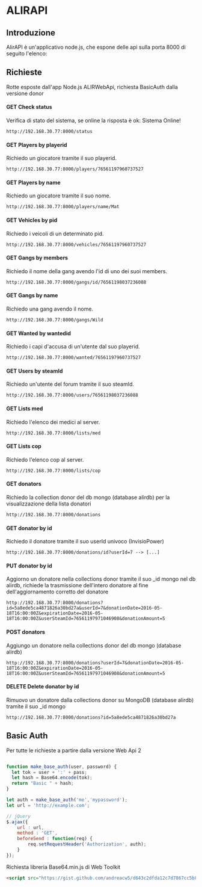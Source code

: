 # ALIRAPI

## Introduzione

AlirAPI è un'applicativo node.js, che espone delle api sulla porta 8000 di seguito l'elenco:

## Richieste

Rotte esposte dall'app Node.js ALIRWebApi, richiesta BasicAuth dalla versione donor

#### GET Check status

Verifica di stato del sistema, se online la risposta è ok: Sistema Online!

```
http://192.168.30.77:8000/status
```

#### GET Players by playerid

Richiedo un giocatore tramite il suo playerid.

```
http://192.168.30.77:8000/players/76561197960737527
```

#### GET Players by name

Richiedo un giocatore tramite il suo nome.

```
http://192.168.30.77:8000/players/name/Mat
```
#### GET Vehicles by pid

Richiedo i veicoli di un determinato pid.

```
http://192.168.30.77:8000/vehicles/76561197960737527
```

#### GET Gangs by members

Richiedo il nome della gang avendo l'id di uno dei suoi members.

```
http://192.168.30.77:8000/gangs/id/76561198037236088
```

#### GET Gangs by name

Richiedo una gang avendo il nome.

```
http://192.168.30.77:8000/gangs/Wild
```

#### GET Wanted by wantedid 

Richiedo i capi d'accusa di un'utente dal suo playerid.

```
http://192.168.30.77:8000/wanted/76561197960737527
```

#### GET Users by steamId

Richiedo un'utente del forum tramite il suo steamId.

```
http://192.168.30.77:8000/users/76561198037236088
```

#### GET Lists med

Richiedo l'elenco dei medici al server.

```
http://192.168.30.77:8000/lists/med
```

#### GET Lists cop

Richiedo l'elenco cop al server.

```
http://192.168.30.77:8000/lists/cop
```

#### GET donators

Richiedo la collection donor del db mongo (database alirdb) per la visualizzazione della lista donatori

```
http://192.168.30.77:8000/donations
```
#### GET donator by id

Richiedo il donatore tramite il suo userId univoco (InvisioPower)

```
http://192.168.30.77:8000/donations/id?userId=7 --> [...]
```

#### PUT donator by id

Aggiorno un donatore nella collections donor tramite il suo _id mongo nel db alirdb, richiede la trasmissione dell'intero donatore al fine dell'aggiornamento corretto del donatore

```
http://192.168.30.77:8000/donations?id=5a8ede5ca4871826a30bd27a&userId=7&donationDate=2016-05-18T16:00:00Z&expirationDate=2016-05-18T16:00:00Z&userSteamId=76561197971046908&donationAmount=5
```

#### POST donators

Aggiungo un donatore nella collections donor del db mongo (database alirdb)

```
http://192.168.30.77:8000/donations?userId=7&donationDate=2016-05-18T16:00:00Z&expirationDate=2016-05-18T16:00:00Z&userSteamId=76561197971046908&donationAmount=5
```

#### DELETE Delete donator by id

Rimuovo un donatore dalla collections donor su MongoDB (database alirdb) tramite il suo _id mongo

```
http://192.168.30.77:8000/donations?id=5a8ede5ca4871826a30bd27a
```

## Basic Auth

Per tutte le richieste a partire dalla versione Web Api 2

```javascript

function make_base_auth(user, password) {
  let tok = user + ':' + pass;
  let hash = Base64.encode(tok);
  return "Basic " + hash;
}

let auth = make_base_auth('me','mypassword');
let url = 'http://example.com';

// jQuery
$.ajax({
    url : url,
    method : 'GET',
    beforeSend : function(req) {
        req.setRequestHeader('Authorization', auth);
    }
});

```

Richiesta libreria Base64.min.js di Web Toolkit 

```html
<script src="https://gist.github.com/andreacw5/d643c2dfda12c7d7867cc5b82e624e1e.js"></script>
```